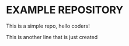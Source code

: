 # EXAMPLE REPOSITORY
This is a simple repo, hello coders!

This is another line that is just created